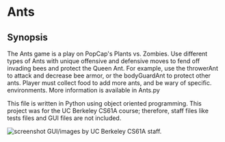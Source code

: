 # Ants
Synopsis
-------------
The Ants game is a play on PopCap's Plants vs. Zombies. Use different 
types of Ants with unique offensive and defensive moves to fend off 
invading bees and protect the Queen Ant. For example, use the throwerAnt
to attack and decrease bee armor, or the bodyGuardAnt to protect other 
ants. Player must collect food to add more ants, and be wary of specific.
environments. More information is available in Ants.py

This file is written in Python using object oriented programming. This project 
was for the UC Berkeley CS61A course; therefore, staff files like tests files 
and GUI files are not included. 

![screenshot](https://cloud.githubusercontent.com/assets/12720744/12224452/af023f5c-b7a5-11e5-9008-954661b340d3.png)
GUI/images by UC Berkeley CS61A staff.


